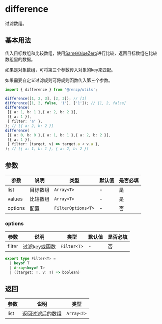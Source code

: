 # difference

过滤数组。

## 基本用法

传入目标数组和比较数组，使用[SameValueZero](https://262.ecma-international.org/6.0/#sec-samevaluezero)进行比较，返回目标数组在比较数组里的数据。

如果是对象数组，可将第三个参数传入对象的key来匹配。

如果需要自定义过滤规则可将规则函数传入第三个参数。

```ts
import { difference } from '@renzp/utils';

difference([1, 2, 3], [2, 3]); // [1]
difference([1, 2, false, '1'], ['1']); // [1, 2, false]
difference(
 [{ a: 1, b: 1 },{ a: 2, b: 2 }],
 [{ a: 1 }],
 { filter: 'a' },
); // [{ a: 2, b: 2 }]
difference(
 [{ a: 0, b: 0 },{ a: 1, b: 1 },{ a: 2, b: 2 }],
 [{ a: 1 }],
 { filter: (target, v) => target.a < v.a },
); // [{ a: 1, b: 1 }, { a: 2, b: 2 }]
```

## 参数

| 参数    | 说明     | 类型               | 默认值 | 是否必填 |
| ------- | -------- | ------------------ | ------ | -------- |
| list    | 目标数组 | `Array<T>`         | -      | 是       |
| values  | 比较数组 | `Array<T>`         | -      | 是       |
| options | 配置     | `FilterOptions<T>` | -      | 否       |

### options

| 参数   | 说明          | 类型        | 默认值 | 是否必填 |
| ------ | ------------- | ----------- | ------ | -------- |
| filter | 过滤key或函数 | `Filter<T>` | -      | 否       |

```ts
export type Filter<T> =
  | keyof T
  | Array<keyof T>
  | ((target: T, v: T) => boolean)
```

## 返回

| 参数 | 说明             | 类型       |
| ---- | ---------------- | ---------- |
| list | 返回过滤后的数组 | `Array<T>` |
